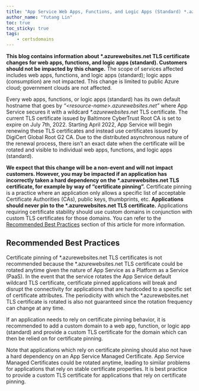```yaml
---
title: "App Service Web Apps, Functions, and Logic Apps (Standard) *.azurewebsites.net TLS certificate changes and what you need to know"
author_name: "Yutang Lin"
toc: true
toc_sticky: true
tags:
    - certsdomains
---
```


**This blog contains information about \*.azurewebsites.net TLS certificate changes for web apps, functions, and logic apps (standard). Customers should not be impacted by this change.** The scope of services affected includes web apps, functions, and logic apps (standard); logic apps (consumption) are not impacted. This change is limited to public Azure cloud; government clouds are not affected. 

Every web apps, functions, or logic apps (standard) has its own default hostname that goes by *“\<resource-name>.azurewebsites.net”* where App Service secures it with a wildcard *\*.azurewebsites.net* TLS certificate. The current TLS certificate issued by Baltimore CyberTrust Root CA is set to expire on July 7th, 2022. Starting April 2022, App Service will begin renewing these TLS certificates and instead use certificates issued by DigiCert Global Root G2 CA. Due to the distributed asynchronous nature of the renewal process, there isn’t an exact date when the certificate will be rotated and visible to individual  web apps, functions, and logic apps (standard). 

**We expect that this change will be a non-event and will not impact customers. However, you may be impacted if an application has incorrectly taken a hard dependency on the \*.azurewebsites.net TLS certificate, for example by way of “certificate pinning”.** Certificate pinning is a practice where an application only allows a specific list of acceptable Certificate Authorities (CAs), public keys, thumbprints, etc. **Applications should never pin to the \*.azurewebsites.net TLS certificate.** Applications requiring certificate stability should use custom domains in conjunction with custom TLS certificates for those domains. You can refer to the [Recommended Best Practices](#recommended-best-practices) section of this article for more information. 

## Recommended Best Practices <a name="recommended-best-practices"></a>

Certificate pinning of *.azurewebsites.net TLS certificates is not recommended because the *.azurewebsites.net TLS certificate could be rotated anytime given the nature of App Service as a Platform as a Service (PaaS). In the event that the service rotates the App Service default wildcard TLS certificate, certificate pinned applications will break and disrupt the connectivity for applications that are hardcoded to a specific set of certificate attributes. The periodicity with which the *.azurewebsites.net TLS certificate is rotated is also not guaranteed since the rotation frequency can change at any time. 

If an application needs to rely on certificate pinning behavior, it is recommended to add a custom domain to a web app, function, or logic app (standard) and provide a custom TLS certificate for the domain which can then be relied on for certificate pinning.  

Note that applications which rely on certificate pinning should also not have a hard dependency on an App Service Managed Certificate. App Service Managed Certificates could be rotated anytime, leading to similar problems for applications that rely on stable certificate properties. It is best practice to provide a custom TLS certificate for applications that rely on certificate pinning. 